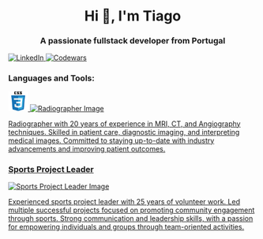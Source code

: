 <h1 align="center">Hi 👋, I'm Tiago</h1>
<h3 align="center">A passionate fullstack developer from Portugal</h3>

<p align="left">
  <a href="https://linkedin.com/in/tiagofaraujo" target="_blank">
    <img src="https://raw.githubusercontent.com/rahuldkjain/github-profile-readme-generator/master/src/images/icons/Social/linked-in-alt.svg" alt="LinkedIn" height="30" width="40"/>
  </a>
  <a href="https://www.codewars.com/users/your_codewars_username" target="_blank">
    <img src="https://www.codewars.com/assets/logos/logo-red-big-c189f6abd2.svg" alt="Codewars" height="30" width="40"/>
  </a>
</p>

<h3 align="left">Languages and Tools:</h3>
<p align="left">
  <a href="https://www.w3schools.com/css/" target="_blank" rel="noreferrer">
    <img src="https://raw.githubusercontent.com/devicons/devicon/master/icons/css3/css3-original-wordmark.svg" alt="CSS3" width="40" height="40"/>
  </a>
  <a href="https://expressjs.com" target="_blank" rel="noreferrer">
    <img src="https://raw.githubusercontent.com/devicons/devicon/master/icons/express/express-original-wordmark.svg
<div>       
  <h2>Resume Profiles</h2>

    <div>
    <h3>Fullstack Web Developer</h3>
    <img src="https://media.licdn.com/dms/image/D4D22AQERsbyN7E9O-A/feedshare-shrink_800/0/1683038647331?e=1686787200&v=beta&t=0bGxmEglmCH06iwKI2_h-chNqG-ikgbxTffronxrpic" alt="Fullstack Web Developer Image" height="200" width="400"/>
    <p>
      Fullstack Web Developer with a recent certification from Ironhack Bootcamp. Proficient in HTML, CSS, JavaScript, and React, with experience in building responsive, user-friendly web applications. Passionate about using technology to solve real-world problems and enhance user experiences.
    </p>
  </div>
  
  <div>
    <h3>Radiographer</h3>
    <img src="https://media.licdn.com/dms/image/C5622AQFi4Uz-Kq2kGQ/feedshare-shrink_1280/0/1592525103608?e=1686787200&v=beta&t=YExJC-6k2oZF4HPSzuBvlRXEtjzXznF1AtdtFEObt_8" alt="Radiographer Image" height="200" width="400"/>
    <p>
      Radiographer with 20 years of experience in MRI, CT, and Angiography techniques. Skilled in patient care, diagnostic imaging, and interpreting medical images. Committed to staying up-to-date with industry advancements and improving patient outcomes.
    </p>
  </div>
  
  <div>
    <h3>Sports Project Leader</h3>
    <img src="https://media.licdn.com/dms/image/C4D22AQFR_i6tNteGew/feedshare-shrink_800/0/1672666903212?e=1686787200&v=beta&t=bC1P8MAVuy7PMWLUckx2ek1M0lWC72KH6Pp13yoORkg" alt="Sports Project Leader Image" height="200" width="400"/>
    <p>
      Experienced sports project leader with 25 years of volunteer work. Led multiple successful projects focused on promoting community engagement through sports. Strong communication and leadership skills, with a passion for empowering individuals and groups through team-oriented activities.
    </p>
  </div>
</div>
